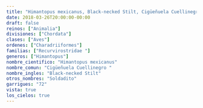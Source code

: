 ```yaml
---
title: "Himantopus mexicanus, Black-necked Stilt, Cigüeñuela Cuellinegro "
date: 2018-03-26T20:00:00-00:00
draft: false
reinos: ["Animalia"]
divisiones: ["Chordata"]
clases: ["Aves"]
ordenes: ["Charadriiformes"]
familias: ["Recurvirostridae "]
generos: ["Himantopus"]
nombre_cientifico: "Himantopus mexicanus"
nombre_comun: "Cigüeñuela Cuellinegro "
nombre_ingles: "Black-necked Stilt"
otros_nombres: "Soldadito"
garrigues: "72"
vista: true
los_cielos: true
---
```

